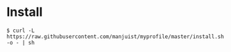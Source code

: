 # Install
```
$ curl -L https://raw.githubusercontent.com/manjuist/myprofile/master/install.sh -o - | sh
```
